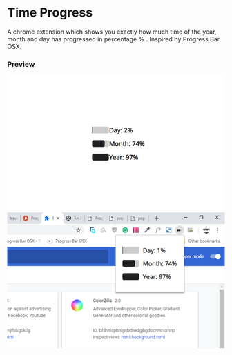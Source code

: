 # Time Progress
A chrome extension which shows you exactly how much time of the year, month and day has progressed in percentage % . Inspired by Progress Bar OSX.
### Preview
![Preview 1](/prev-1.png) ![Preview 2](/prev-2.png)

